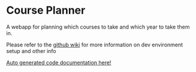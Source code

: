 Course Planner
=============

A webapp for planning which courses to take and which year to take them in.

Please refer to the <a href="https://github.com/rit-sse/CoursePlanner-/wiki" target="_blank">github wiki</a> for more information on dev environment setup and other info

<a href="https://rit-sse.github.io/CoursePlanner-/docs/gen/index.html" target="_blank">Auto generated code documentation here!</a>







